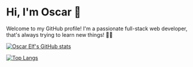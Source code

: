 # Hi, I'm Oscar 👋

Welcome to my GitHub profile!
I'm a passionate full-stack web developer, that's always trying to learn new things! 🎉🚀

[![Oscar Elf's GitHub stats](https://github-readme-stats.vercel.app/api?username=effeboii&show_icons=true&count_private=true)](https://github.com/anuraghazra/github-readme-stats)

[![Top Langs](https://github-readme-stats.vercel.app/api/top-langs/?username=effeboii)](https://github.com/anuraghazra/github-readme-stats)
